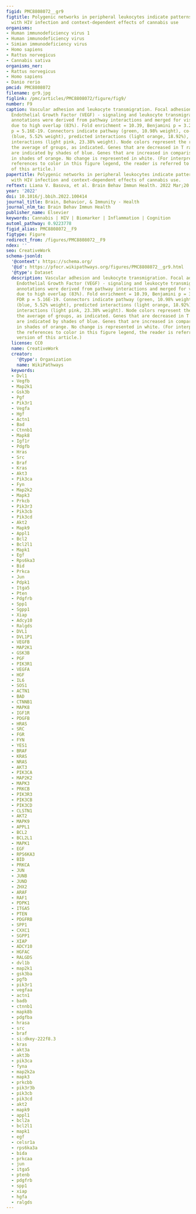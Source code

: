 ```yaml
---
figid: PMC8808072__gr9
figtitle: Polygenic networks in peripheral leukocytes indicate patterns associated
  with HIV infection and context-dependent effects of cannabis use
organisms:
- Human immunodeficiency virus 1
- Human immunodeficiency virus
- Simian immunodeficiency virus
- Homo sapiens
- Rattus norvegicus
- Cannabis sativa
organisms_ner:
- Rattus norvegicus
- Homo sapiens
- Danio rerio
pmcid: PMC8808072
filename: gr9.jpg
figlink: /pmc/articles/PMC8808072/figure/fig9/
number: F9
caption: Vascular adhesion and leukocyte transmigration. Focal adhesion, Vascular
  Endothelial Growth Factor (VEGF) - signaling and leukocyte transmigration functional
  annotations were derived from pathway interactions and merged for visualization
  due to high overlap (83%). Fold enrichment ​= ​10.39, Benjamini p ​= ​3.24-17, FDR
  p ​= ​5.16E-19. Connectors indicate pathway (green, 10.98% weight), co-localization
  (blue, 5.52% weight), predicted interactions (light orange, 18.92%), and physical
  interactions (light pink, 23.38% weight). Node colors represent the ratio between
  the average of groups, as indicated. Genes that are decreased in T ratio comparisons
  are indicated by shades of blue. Genes that are increased in comparisons are indicated
  in shades of orange. No change is represented in white. (For interpretation of the
  references to color in this figure legend, the reader is referred to the Web version
  of this article.)
papertitle: Polygenic networks in peripheral leukocytes indicate patterns associated
  with HIV infection and context-dependent effects of cannabis use.
reftext: Liana V. Basova, et al. Brain Behav Immun Health. 2022 Mar;20:100414.
year: '2022'
doi: 10.1016/j.bbih.2022.100414
journal_title: Brain, Behavior, & Immunity - Health
journal_nlm_ta: Brain Behav Immun Health
publisher_name: Elsevier
keywords: Cannabis | HIV | Biomarker | Inflammation | Cognition
automl_pathway: 0.9223778
figid_alias: PMC8808072__F9
figtype: Figure
redirect_from: /figures/PMC8808072__F9
ndex: ''
seo: CreativeWork
schema-jsonld:
  '@context': https://schema.org/
  '@id': https://pfocr.wikipathways.org/figures/PMC8808072__gr9.html
  '@type': Dataset
  description: Vascular adhesion and leukocyte transmigration. Focal adhesion, Vascular
    Endothelial Growth Factor (VEGF) - signaling and leukocyte transmigration functional
    annotations were derived from pathway interactions and merged for visualization
    due to high overlap (83%). Fold enrichment ​= ​10.39, Benjamini p ​= ​3.24-17,
    FDR p ​= ​5.16E-19. Connectors indicate pathway (green, 10.98% weight), co-localization
    (blue, 5.52% weight), predicted interactions (light orange, 18.92%), and physical
    interactions (light pink, 23.38% weight). Node colors represent the ratio between
    the average of groups, as indicated. Genes that are decreased in T ratio comparisons
    are indicated by shades of blue. Genes that are increased in comparisons are indicated
    in shades of orange. No change is represented in white. (For interpretation of
    the references to color in this figure legend, the reader is referred to the Web
    version of this article.)
  license: CC0
  name: CreativeWork
  creator:
    '@type': Organization
    name: WikiPathways
  keywords:
  - Dvl1
  - Vegfb
  - Map2k1
  - Gsk3b
  - Pgf
  - Pik3r1
  - Vegfa
  - Hgf
  - Actn1
  - Bad
  - Ctnnb1
  - Mapk8
  - Igf1r
  - Pdgfb
  - Hras
  - Src
  - Braf
  - Kras
  - Akt3
  - Pik3ca
  - Fyn
  - Map2k2
  - Mapk3
  - Prkcb
  - Pik3r3
  - Pik3cb
  - Pik3cd
  - Akt2
  - Mapk9
  - Appl1
  - Bcl2
  - Bcl2l1
  - Mapk1
  - Egf
  - Rps6ka3
  - Bid
  - Prkca
  - Jun
  - Pdpk1
  - Itga5
  - Pten
  - Pdgfrb
  - Spp1
  - Sgpp1
  - Xiap
  - Adcy10
  - Ralgds
  - DVL1
  - DVL1P1
  - VEGFB
  - MAP2K1
  - GSK3B
  - PGF
  - PIK3R1
  - VEGFA
  - HGF
  - IL6
  - SOS1
  - ACTN1
  - BAD
  - CTNNB1
  - MAPK8
  - IGF1R
  - PDGFB
  - HRAS
  - SRC
  - FGR
  - FYN
  - YES1
  - BRAF
  - KRAS
  - NRAS
  - AKT3
  - PIK3CA
  - MAP2K2
  - MAPK3
  - PRKCB
  - PIK3R3
  - PIK3CB
  - PIK3CD
  - CLSTN1
  - AKT2
  - MAPK9
  - APPL1
  - BCL2
  - BCL2L1
  - MAPK1
  - EGF
  - RPS6KA3
  - BID
  - PRKCA
  - JUN
  - JUNB
  - JUND
  - ZHX2
  - ARAF
  - RAF1
  - PDPK1
  - ITGA5
  - PTEN
  - PDGFRB
  - SPP1
  - CXXC1
  - SGPP1
  - XIAP
  - ADCY10
  - HGFAC
  - RALGDS
  - dvl1b
  - map2k1
  - gsk3ba
  - pgfb
  - pik3r1
  - vegfaa
  - actn1
  - badb
  - ctnnb1
  - mapk8b
  - pdgfba
  - hrasa
  - src
  - braf
  - si:dkey-222f8.3
  - kras
  - akt3a
  - akt3b
  - pik3ca
  - fyna
  - map2k2a
  - mapk3
  - prkcbb
  - pik3r3b
  - pik3cb
  - pik3cd
  - akt2
  - mapk9
  - appl1
  - bcl2a
  - bcl2l1
  - mapk1
  - egf
  - celsr1a
  - rps6ka3a
  - bida
  - prkcaa
  - jun
  - itga5
  - ptenb
  - pdgfrb
  - spp1
  - xiap
  - hgfa
  - ralgds
---
```

